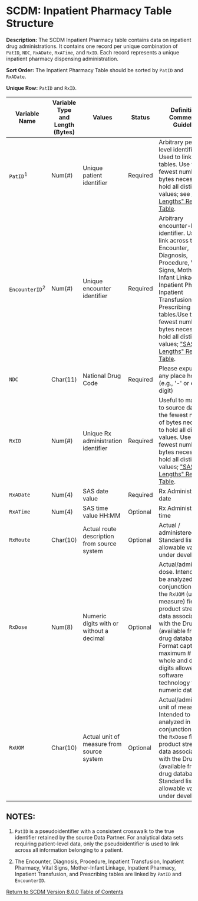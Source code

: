 # SCDM: Inpatient Pharmacy Table Structure

**Description:** The SCDM Inpatient Pharmacy table contains data on inpatient drug administrations. It contains one record per unique combination of `PatID`, `NDC`, `RxADate`, `RxATime`, and `RxID`. Each record represents a unique inpatient pharmacy dispensing administration.

**Sort Order:** The Inpatient Pharmacy Table should be sorted by `PatID` and `RxADate`.

**Unique Row:** `PatID` and `RxID`.

| Variable Name | Variable Type and Length (Bytes) | Values | Status | Definition / Comments / Guideline | Example |
| --- | --- | --- | --- | --- |--- |
| `PatID`<sup>1</sup> | Num(#) | Unique patient identifier | Required | Arbitrary person&#45;level identifier. Used to link across tables. Use the fewest number of bytes necessary to hold all distinct values; see ["SAS Lengths" Reference Table](SCDM_v8.0.0_reference_tables_v1.0.0). | `123456789` |
| `EncounterID`<sup>2</sup> | Num(#) | Unique encounter identifier | Required | Arbitrary encounter&#45;level identifier. Used to link across the Encounter, Diagnosis, Procedure, Vital Signs, Mother&#45;Infant Linkage, Inpatient Pharmacy, Inpatient Transfusion, and Prescribing tables.Use the fewest number of bytes necessary to hold all distinct values; ["SAS Lengths" Reference Table](SCDM_v8.0.0_reference_tables_v1.0.0). | `98765432159753` |
| `NDC` | Char(11) | National Drug Code | Required | Please expunge any place holders (e.g., '\-' or extra digit) | `12345678910` |
| `RxID` | Num(#) | Unique Rx administration identifier | Required | Useful to map back to source data. Use the fewest number of bytes necessary to hold all distinct values. Use the fewest number of bytes necessary to hold all distinct values; ["SAS Lengths" Reference Table](SCDM_v8.0.0_reference_tables_v1.0.0). | |
| `RxADate` | Num(4) | SAS date value | Required | Rx Administration date | `12/1/2019` |
| `RxATime` | Num(4) | SAS time value HH:MM | Optional | Rx Administration time | `20:56` |
| `RxRoute` | Char(10) | Actual route description from source system | Optional | Actual / administered route. Standard list of allowable values under development. | `IV` |
| `RxDose` | Num(8) | Numeric digits with or without a decimal | Optional | Actual/administered dose. Intended to be analyzed in conjunction with the `RxUOM` (unit of measure) field and product strength data associated with the Drug Code (available from drug databases). Format captures maximum # of whole and decimal digits allowed by software technology for numeric data. | `100` |
| `RxUOM` | Char(10) | Actual unit of measure from source system | Optional | Actual/administered unit of measure. Intended to be analyzed in conjunction with the `RxDose` field and product strength data associated with the Drug Code (available from drug databases). Standard list of allowable values under development. | `ML` |

## NOTES:

1. `PatID` is a pseudoidentifier with a consistent crosswalk to the true identifier retained by the source Data Partner. For analytical data sets requiring patient-level data, only the pseudoidentifier is used to link across all information belonging to a patient.

2. The Encounter, Diagnosis, Procedure, Inpatient Transfusion, Inpatient Pharmacy, Vital Signs, Mother-Infant Linkage, Inpatient Pharmacy, Inpatient Transfusion, and Prescribing tables are linked by `PatID` and `EncounterID`.

[Return to SCDM Version 8.0.0 Table of Contents](800_00FM_atoc_scdm.md)
